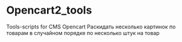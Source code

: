 # Opencart2_tools
Tools-scripts for CMS Opencart
Раскидать несколько картинок по товарам в случайном порядке по несколько штук на товар
